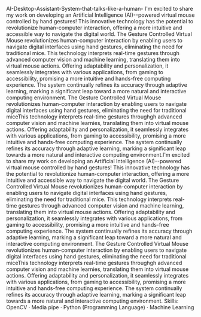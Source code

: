 AI-Desktop-Assistant-System-that-talks-like-a-human-
I'm excited to share my work on developing an Artificial Intelligence (AI)--powered virtual mouse controlled by hand gestures! This innovative technology has the potential to revolutionize human-computer interaction, offering a more intuitive and accessible way to navigate the digital world. The Gesture Controlled Virtual Mouse revolutionizes human-computer interaction by enabling users to navigate digital interfaces using hand gestures, eliminating the need for traditional mice. This technology interprets real-time gestures through advanced computer vision and machine learning, translating them into virtual mouse actions. Offering adaptability and personalization, it seamlessly integrates with various applications, from gaming to accessibility, promising a more intuitive and hands-free computing experience. The system continually refines its accuracy through adaptive learning, marking a significant leap toward a more natural and interactive computing environment. The Gesture Controlled Virtual Mouse revolutionizes human-computer interaction by enabling users to navigate digital interfaces using hand gestures, eliminating the need for traditional miceThis technology interprets real-time gestures throughgh advanced computer vision and machine learnies, translating them into virtual mouse actions. Offering adaptability and personalization, it seamlessly integrates with various applications, from gaming to accessibility, promising a more intuitive and hands-free computing experience. The system continually refines its accuracy through adaptive learning, marking a significant leap towards a more natural and interactive computing environment.I'm excited to share my work on developing an Artificial Intelligence (AI)--powered virtual mouse controlled by hand gestures! This innovative technology has the potential to revolutionize human-computer interaction, offering a more intuitive and accessible way to navigate the digital world. The Gesture Controlled Virtual Mouse revolutionizes human-computer interaction by enabling users to navigate digital interfaces using hand gestures, eliminating the need for traditional mice. This technology interprets real-time gestures through advanced computer vision and machine learning, translating them into virtual mouse actions. Offering adaptability and personalization, it seamlessly integrates with various applications, from gaming to accessibility, promising a more intuitive and hands-free computing experience. The system continually refines its accuracy through adaptive learning, marking a significant leap toward a more natural and interactive computing environment. The Gesture Controlled Virtual Mouse revolutionizes human-computer interaction by enabling users to navigate digital interfaces using hand gestures, eliminating the need for traditional miceThis technology interprets real-time gestures throughgh advanced computer vision and machine learnies, translating them into virtual mouse actions. Offering adaptability and personalization, it seamlessly integrates with various applications, from gaming to accessibility, promising a more intuitive and hands-free computing experience. The system continually refines its accuracy through adaptive learning, marking a significant leap towards a more natural and interactive computing environment.
Skills: OpenCV · Media pipe · Python (Programming Language) · Machine Learning
